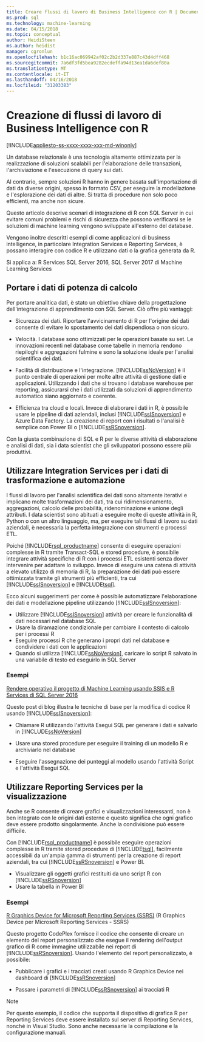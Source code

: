 ```yaml
---
title: Creare flussi di lavoro di Business Intelligence con R | Documenti Microsoft
ms.prod: sql
ms.technology: machine-learning
ms.date: 04/15/2018
ms.topic: conceptual
author: HeidiSteen
ms.author: heidist
manager: cgronlun
ms.openlocfilehash: b1c16ac069942af02c2b2d337e887c43d4dff468
ms.sourcegitcommit: 7a6df3fd5bea9282ecdeffa94d13ea1da6def80a
ms.translationtype: MT
ms.contentlocale: it-IT
ms.lasthandoff: 04/16/2018
ms.locfileid: "31203383"
---
```

# <a name="creating-bi-workflows-with-r"></a>Creazione di flussi di lavoro di Business Intelligence con R
[!INCLUDE[appliesto-ss-xxxx-xxxx-xxx-md-winonly](../../includes/appliesto-ss-xxxx-xxxx-xxx-md-winonly.md)]

Un database relazionale è una tecnologia altamente ottimizzata per la realizzazione di soluzioni scalabili per l'elaborazione delle transazioni, l'archiviazione e l'esecuzione di query sui dati.

Al contrario, sempre soluzioni R hanno in genere basata sull'importazione di dati da diverse origini, spesso in formato CSV, per eseguire la modellazione e l'esplorazione dei dati di altre. Si tratta di procedure non solo poco efficienti, ma anche non sicure.

Questo articolo descrive scenari di integrazione di R con SQL Server in cui evitare comuni problemi e rischi di sicurezza che possono verificarsi se le soluzioni di machine learning vengono sviluppate all'esterno del database.

Vengono inoltre descritti esempi di come applicazioni di business intelligence, in particolare Integration Services e Reporting Services, è possano interagire con codice R e utilizzano dati o la grafica generata da R.

Si applica a: R Services SQL Server 2016, SQL Server 2017 di Machine Learning Services

## <a name="bring-compute-power-to-the-data"></a>Portare i dati di potenza di calcolo

Per portare analitica dati, è stato un obiettivo chiave della progettazione dell'integrazione di apprendimento con SQL Server. Ciò offre più vantaggi:

+ Sicurezza dei dati. Riportare l'avvicinamento di R per l'origine dei dati consente di evitare lo spostamento dei dati dispendiosa o non sicuro.

+ Velocità. I database sono ottimizzati per le operazioni basate su set. Le innovazioni recenti nel database come tabelle in memoria rendono riepiloghi e aggregazioni fulmine e sono la soluzione ideale per l'analisi scientifica dei dati.

+ Facilità di distribuzione e l'integrazione. [!INCLUDE[ssNoVersion](../../includes/ssnoversion-md.md)] è il punto centrale di operazioni per molte altre attività di gestione dati e applicazioni. Utilizzando i dati che si trovano i database warehouse per reporting, assicurarsi che i dati utilizzati da soluzioni di apprendimento automatico siano aggiornato e coerente. 

+ Efficienza tra cloud e locali. Invece di elaborare i dati in R, è possibile usare le pipeline di dati aziendali, inclusi [!INCLUDE[ssISnoversion](../../includes/ssisnoversion-md.md)] e Azure Data Factory. La creazione di report con i risultati o l'analisi è semplice con Power BI o [!INCLUDE[ssRSnoversion](../../includes/ssrsnoversion-md.md)].

Con la giusta combinazione di SQL e R per le diverse attività di elaborazione e analisi di dati, sia i data scientist che gli sviluppatori possono essere più produttivi.

## <a name="use-integration-services-for-data-transformation-and-automation"></a>Utilizzare Integration Services per i dati di trasformazione e automazione

I flussi di lavoro per l'analisi scientifica dei dati sono altamente iterativi e implicano molte trasformazioni dei dati, tra cui ridimensionamento, aggregazioni, calcolo delle probabilità, ridenominazione e unione degli attributi. I data scientist sono abituati a eseguire molte di queste attività in R, Python o con un altro linguaggio, ma, per eseguire tali flussi di lavoro su dati aziendali, è necessaria la perfetta integrazione con strumenti e processi ETL.

Poiché [!INCLUDE[rsql_productname](../../includes/rsql-productname-md.md)] consente di eseguire operazioni complesse in R tramite Transact-SQL e stored procedure, è possibile integrare attività specifiche di R con i processi ETL esistenti senza dover intervenire per adattare lo sviluppo. Invece di eseguire una catena di attività a elevato utilizzo di memoria di R, la preparazione dei dati può essere ottimizzata tramite gli strumenti più efficienti, tra cui [!INCLUDE[ssISnoversion](../../includes/ssisnoversion-md.md)] e [!INCLUDE[tsql](../../includes/tsql-md.md)]. 

Ecco alcuni suggerimenti per come è possibile automatizzare l'elaborazione dei dati e modellazione pipeline utilizzando [!INCLUDE[ssISnoversion](../../includes/ssisnoversion-md.md)]:

+ Utilizzare [!INCLUDE[ssISnoversion](../../includes/ssisnoversion-md.md)] attività per creare le funzionalità di dati necessari nel database SQL
+ Usare la diramazione condizionale per cambiare il contesto di calcolo per i processi R
+ Eseguire processi R che generano i propri dati nel database e condividere i dati con le applicazioni
+ Quando si utilizza [!INCLUDE[ssNoVersion](../../includes/ssnoversion-md.md)], caricare lo script R salvato in una variabile di testo ed eseguirlo in SQL Server

### <a name="examples"></a>Esempi

[Rendere operativo il progetto di Machine Learning usando SSIS e R Services di SQL Server 2016](https://blogs.msdn.microsoft.com/ssis/2016/01/11/operationalize-your-machine-learning-project-using-sql-server-2016-ssis-and-r-services/)  

Questo post di blog illustra le tecniche di base per la modifica di codice R usando [!INCLUDE[ssISnoversion](../../includes/ssisnoversion-md.md)]: 

+ Chiamare R utilizzando l'attività Esegui SQL per generare i dati e salvarlo in [!INCLUDE[ssNoVersion](../../includes/ssnoversion-md.md)]

+ Usare una stored procedure per eseguire il training di un modello R e archiviarlo nel database

+ Eseguire l'assegnazione dei punteggi al modello usando l'attività Script e l'attività Esegui SQL

##  <a name="bkmk_ssrs"></a> Utilizzare Reporting Services per la visualizzazione

Anche se R consente di creare grafici e visualizzazioni interessanti, non è ben integrato con le origini dati esterne e questo significa che ogni grafico deve essere prodotto singolarmente. Anche la condivisione può essere difficile.

Con [!INCLUDE[rsql_productname](../../includes/rsql-productname-md.md)] è possibile eseguire operazioni complesse in R tramite stored procedure di [!INCLUDE[tsql](../../includes/tsql-md.md)], facilmente accessibili da un'ampia gamma di strumenti per la creazione di report aziendali, tra cui [!INCLUDE[ssRSnoversion](../../includes/ssrsnoversion-md.md)] e Power BI.

+ Visualizzare gli oggetti grafici restituiti da uno script R con [!INCLUDE[ssRSnoversion](../../includes/ssrsnoversion-md.md)]
+ Usare la tabella in Power BI

### <a name="examples"></a>Esempi

[R Graphics Device for Microsoft Reporting Services (SSRS)](https://rgraphicsdevice.codeplex.com/) (R Graphics Device per Microsoft Reporting Services - SSRS)

Questo progetto CodePlex fornisce il codice che consente di creare un elemento del report personalizzato che esegue il rendering dell'output grafico di R come immagine utilizzabile nei report di [!INCLUDE[ssRSnoversion](../../includes/ssrsnoversion-md.md)].  Usando l'elemento del report personalizzato, è possibile:

+ Pubblicare i grafici e i tracciati creati usando R Graphics Device nei dashboard di [!INCLUDE[ssRSnoversion](../../includes/ssrsnoversion-md.md)]

+ Passare i parametri di [!INCLUDE[ssRSnoversion](../../includes/ssrsnoversion-md.md)] ai tracciati R

> [!NOTE]
> Per questo esempio, il codice che supporta il dispositivo di grafica R per Reporting Services deve essere installato sul server di Reporting Services, nonché in Visual Studio. Sono anche necessarie la compilazione e la configurazione manuali.
